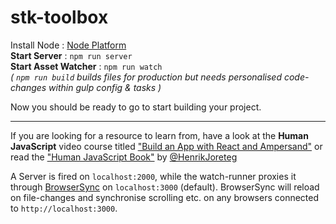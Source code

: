 stk-toolbox
=============

Install Node : [Node Platform](https://nodejs.org/)<br>
**Start Server** : `npm run server`<br>
**Start Asset Watcher** : `npm run watch`<br>
*( `npm run build` builds files for production but needs personalised code-changes within gulp config & tasks )*

Now you should be ready to go to start building your project.

---

If you are looking for a resource to learn from, have a look at the **Human JavaScript** video course titled ["Build an App with React and Ampersand"](http://learn.humanjavascript.com/react-ampersand) or read the ["Human JavaScript Book"](http://read.humanjavascript.com/) by [@HenrikJoreteg](twitter.com/henrikjoreteg)

A Server is fired on `localhost:2000`, while the watch-runner proxies it through [BrowserSync](http://www.browsersync.io/) on `localhost:3000` (default). BrowserSync will reload on file-changes and synchronise scrolling etc. on any browsers connected to `http://localhost:3000`.

